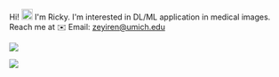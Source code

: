 <p> Hi! <img src="https://raw.githubusercontent.com/MartinHeinz/MartinHeinz/master/wave.gif" width="20"> I'm Ricky. I'm interested in DL/ML application in medical images. Reach me at ✉️ Email: <a href="mailto:zeyiren@umich.edu">zeyiren@umich.edu</a>
<p>
  <a href="https://github.com/anuraghazra/github-readme-stats">
<!--     [![Anurag's GitHub stats](https://github-readme-stats.vercel.app/api?username=renn08)](https://github.com/anuraghazra/github-readme-stats) -->
    <img align="center" src="https://github-readme-stats.vercel.app/api?username=renn08&theme=dracula&layout=compact" />
<!--     <img align="center" src="https://github-readme-stats-peach-two.vercel.app/api/wakatime?username=renn08&theme=dracula&layout=compact" /> -->
  </a>
</p>
<p>
  <a href="https://github.com/renn08/github-readme-stats">
    <img align="center" src="https://github-readme-stats-renn08.vercel.app/api/top-langs/?username=renn08&hide=Tex&layout=compact&theme=dracula&langs_count=8" />
  </a>
</p>
<!-- <p align="center">
  <img height="190" width = "480" src="http://github-readme-streak-stats.herokuapp.com?user=renn08&theme=dracula" />
</p>
 -->
